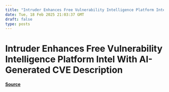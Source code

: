 ```yaml
---
title: "Intruder Enhances Free Vulnerability Intelligence Platform Intel With AI-Generated CVE Description"
date: Tue, 18 Feb 2025 21:03:37 GMT
draft: false
type: posts
---
```

# Intruder Enhances Free Vulnerability Intelligence Platform Intel With AI-Generated CVE Description









#### [Source](https://hackernoon.com/intruder-enhances-free-vulnerability-intelligence-platform-intel-with-ai-generated-cve-description?source=rss)

